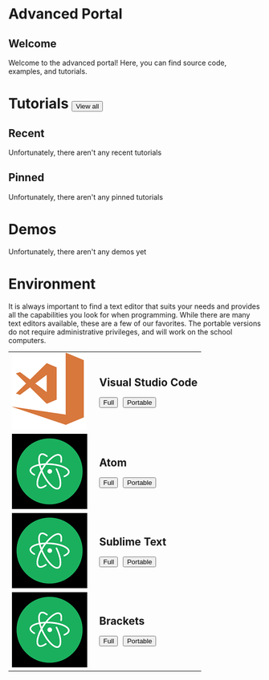 # Advanced Portal
## Welcome
Welcome to the advanced portal! Here, you can find source code, examples, and tutorials.

# Tutorials <div style="display: inline;"><button role="button" class="btn btn-outline-secondary" onClick="window.location = '/club/advanced/tutorials'">View all </button></div>
## Recent
Unfortunately, there aren't any recent tutorials
## Pinned
Unfortunately, there aren't any pinned tutorials
# Demos
Unfortunately, there aren't any demos yet

# Environment
It is always important to find a text editor that suits your needs and provides all the capabilities you look for when programming. While there are many text editors available, these are a few of our favorites. The portable versions do not require administrative privileges, and will work on the school computers.

| | |
|:--:|:--|
| ![Visual Studio Code](/club/pages/advanced/thumbnail_vscode.png) | <h2 style="margin: 0px; padding: 0px; margin-left: 10px;">Visual Studio Code</h2><br/><div style="width: 100%; text-align: left; margin: 0; padding: 0"><Button role="button" class="btn btn-outline-secondary" style="margin-left: 10px;" onClick="window.location = 'https://go.microsoft.com/fwlink/?Linkid=852157'">Full</Button><Button class="btn btn-outline-warning" style="margin-left: 10px;" role="button" onClick="window.location = 'https://go.microsoft.com/fwlink/?Linkid=850641'">Portable</Button></div>|
| ![Atom](/club/pages/advanced/thumbnail_atom.png) | <h2 style="margin: 0px; padding: 0px; margin-left: 10px;">Atom</h2><br/><div style="width: 100%; text-align: left; margin: 0; padding: 0"><Button role="button" class="btn btn-outline-secondary" style="margin-left: 10px;" onClick="window.location = 'https://atom.io/download/windows_x64'">Full</Button><Button class="btn btn-outline-warning" style="margin-left: 10px;" role="button" onClick="window.location = 'https://github.com/atom/atom/releases/download/v1.21.1/atom-windows.zip'">Portable</Button></div>|
| ![Atom](/club/pages/advanced/thumbnail_atom.png) | <h2 style="margin: 0px; padding: 0px; margin-left: 10px;">Sublime Text</h2><br/><div style="width: 100%; text-align: left; margin: 0; padding: 0"><Button role="button" class="btn btn-outline-secondary" style="margin-left: 10px;" onClick="window.location = 'https://atom.io/download/windows_x64'">Full</Button><Button class="btn btn-outline-warning" style="margin-left: 10px;" role="button" onClick="window.location = 'https://github.com/atom/atom/releases/download/v1.21.1/atom-windows.zip'">Portable</Button></div>|
| ![Atom](/club/pages/advanced/thumbnail_atom.png) | <h2 style="margin: 0px; padding: 0px; margin-left: 10px;">Brackets</h2><br/><div style="width: 100%; text-align: left; margin: 0; padding: 0"><Button role="button" class="btn btn-outline-secondary" style="margin-left: 10px;" onClick="window.location = 'https://atom.io/download/windows_x64'">Full</Button><Button class="btn btn-outline-warning" style="margin-left: 10px;" role="button" onClick="window.location = 'https://github.com/atom/atom/releases/download/v1.21.1/atom-windows.zip'">Portable</Button></div>|